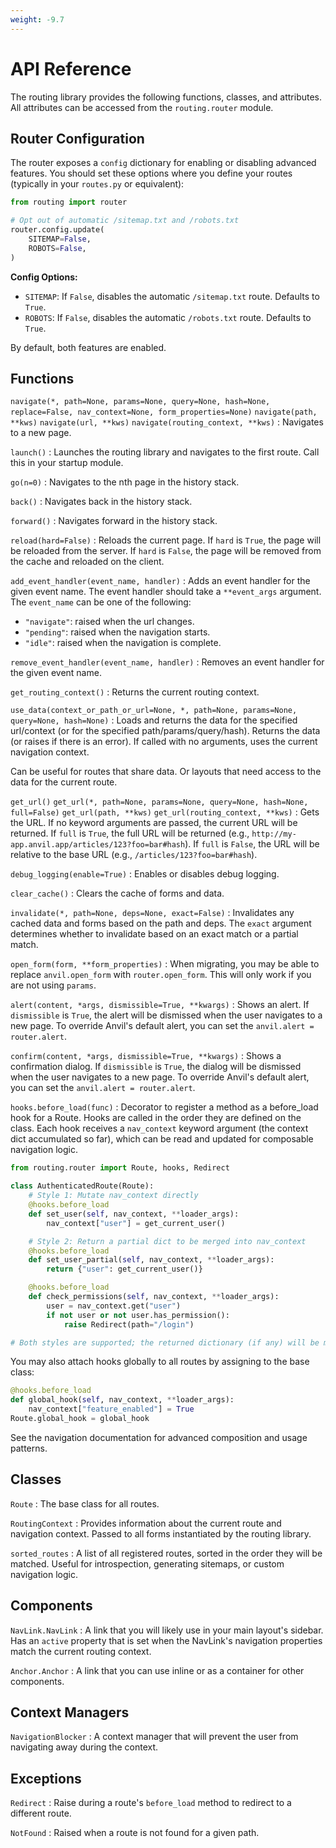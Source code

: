 ```yaml
---
weight: -9.7
---
```


# API Reference

The routing library provides the following functions, classes, and attributes.
All attributes can be accessed from the `routing.router` module.

## Router Configuration

The router exposes a `config` dictionary for enabling or disabling advanced features. You should set these options where you define your routes (typically in your `routes.py` or equivalent):

```python
from routing import router

# Opt out of automatic /sitemap.txt and /robots.txt
router.config.update(
    SITEMAP=False,
    ROBOTS=False,
)
```

**Config Options:**
- `SITEMAP`: If `False`, disables the automatic `/sitemap.txt` route. Defaults to `True`.
- `ROBOTS`: If `False`, disables the automatic `/robots.txt` route. Defaults to `True`.

By default, both features are enabled.


## Functions

`navigate(*, path=None, params=None, query=None, hash=None, replace=False, nav_context=None, form_properties=None)`
`navigate(path, **kws)`
`navigate(url, **kws)`
`navigate(routing_context, **kws)`
: Navigates to a new page.

`launch()`
: Launches the routing library and navigates to the first route. Call this in your startup module.

`go(n=0)`
: Navigates to the nth page in the history stack.

`back()`
: Navigates back in the history stack.

`forward()`
: Navigates forward in the history stack.

`reload(hard=False)`
: Reloads the current page. If `hard` is `True`, the page will be reloaded from the server. If `hard` is `False`, the page will be removed from the cache and reloaded on the client.

`add_event_handler(event_name, handler)`
: Adds an event handler for the given event name. The event handler should take a `**event_args` argument. The `event_name` can be one of the following:

-   `"navigate"`: raised when the url changes.
-   `"pending"`: raised when the navigation starts.
-   `"idle"`: raised when the navigation is complete.

`remove_event_handler(event_name, handler)`
: Removes an event handler for the given event name.

`get_routing_context()`
: Returns the current routing context.

`use_data(context_or_path_or_url=None, *, path=None, params=None, query=None, hash=None)`
: Loads and returns the data for the specified url/context (or for the specified path/params/query/hash). Returns the data (or raises if there is an error). If called with no arguments, uses the current navigation context.

Can be useful for routes that share data. Or layouts that need access to the data for the current route.

`get_url()`
`get_url(*, path=None, params=None, query=None, hash=None, full=False)`
`get_url(path, **kws)`
`get_url(routing_context, **kws)`
: Gets the URL. If no keyword arguments are passed, the current URL will be returned. If `full` is `True`, the full URL will be returned (e.g., `http://my-app.anvil.app/articles/123?foo=bar#hash`). If `full` is `False`, the URL will be relative to the base URL (e.g., `/articles/123?foo=bar#hash`).

`debug_logging(enable=True)`
: Enables or disables debug logging.

`clear_cache()`
: Clears the cache of forms and data.

`invalidate(*, path=None, deps=None, exact=False)`
: Invalidates any cached data and forms based on the path and deps. The `exact` argument determines whether to invalidate based on an exact match or a partial match.

`open_form(form, **form_properties)`
: When migrating, you may be able to replace `anvil.open_form` with `router.open_form`. This will only work if you are not using `params`.

`alert(content, *args, dismissible=True, **kwargs)`
: Shows an alert. If `dismissible` is `True`, the alert will be dismissed when the user navigates to a new page. To override Anvil's default alert, you can set the `anvil.alert = router.alert`.

`confirm(content, *args, dismissible=True, **kwargs)`
: Shows a confirmation dialog. If `dismissible` is `True`, the dialog will be dismissed when the user navigates to a new page. To override Anvil's default alert, you can set the `anvil.alert = router.alert`.

`hooks.before_load(func)`
: Decorator to register a method as a before_load hook for a Route. Hooks are called in the order they are defined on the class. Each hook receives a `nav_context` keyword argument (the context dict accumulated so far), which can be read and updated for composable navigation logic.

```python
from routing.router import Route, hooks, Redirect

class AuthenticatedRoute(Route):
    # Style 1: Mutate nav_context directly
    @hooks.before_load
    def set_user(self, nav_context, **loader_args):
        nav_context["user"] = get_current_user()

    # Style 2: Return a partial dict to be merged into nav_context
    @hooks.before_load
    def set_user_partial(self, nav_context, **loader_args):
        return {"user": get_current_user()}

    @hooks.before_load
    def check_permissions(self, nav_context, **loader_args):
        user = nav_context.get("user")
        if not user or not user.has_permission():
            raise Redirect(path="/login")

# Both styles are supported; the returned dictionary (if any) will be merged into nav_context after the hook runs.
```

You may also attach hooks globally to all routes by assigning to the base class:

```python
@hooks.before_load
def global_hook(self, nav_context, **loader_args):
    nav_context["feature_enabled"] = True
Route.global_hook = global_hook
```

See the navigation documentation for advanced composition and usage patterns.

## Classes

`Route`
: The base class for all routes.

`RoutingContext`
: Provides information about the current route and navigation context. Passed to all forms instantiated by the routing library.

`sorted_routes`
: A list of all registered routes, sorted in the order they will be matched. Useful for introspection, generating sitemaps, or custom navigation logic.

## Components

`NavLink.NavLink`
: A link that you will likely use in your main layout's sidebar. Has an `active` property that is set when the NavLink's navigation properties match the current routing context.

`Anchor.Anchor`
: A link that you can use inline or as a container for other components.

## Context Managers

`NavigationBlocker`
: A context manager that will prevent the user from navigating away during the context.

## Exceptions

`Redirect`
: Raise during a route's `before_load` method to redirect to a different route.

`NotFound`
: Raised when a route is not found for a given path.
